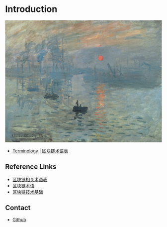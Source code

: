 # Introduction

![problems](./assets/sunrise.jpg)
+ [Terminology | 区块链术语表](/src/terminology.md)

## Reference Links
+ [区块链相关术语表][1]
+ [区块链术语][2]
+ [区块链技术基础][3]

## Contact
+ [Github](https://github.com/udtrokia/boos)

[1]:http://bitcoin-on-nodejs.ebookchain.org/5-附录/0-区块链相关术语中英对照.html
[2]:https://blog.csdn.net/liyuechun520/article/details/77097094
[3]:https://www.ibm.com/developerworks/cn/cloud/library/cl-blockchain-basics-glossary-bluemix-trs/index.html
